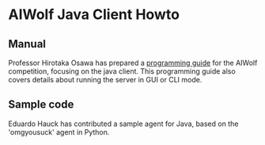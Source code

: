 # AIWolf Java Client Howto

## Manual

Professor Hirotaka Osawa has prepared a [programming guide](https://www.slideshare.net/HirotakaOsawa/aiwolf-programming-guide) for the AIWolf competition, focusing on the java client. This programming guide
also covers details about running the server in GUI or CLI mode.

## Sample code

Eduardo Hauck has contributed a sample agent for Java, based on the 'omgyousuck'
agent in Python.
